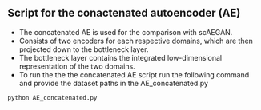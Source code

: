 Script for the conactenated autoencoder (AE)
---------------------------------------
* The concatenated AE is used for the comparison with scAEGAN. 
* Consists of two encoders for each respective domains, which are then projected down to the bottleneck layer.
* The bottleneck layer contains the integrated low-dimensional representation of the two domains.
* To run the the the concatenated AE script run the following command and provide the dataset paths in the AE_concatenated.py
```
python AE_concatenated.py
```
